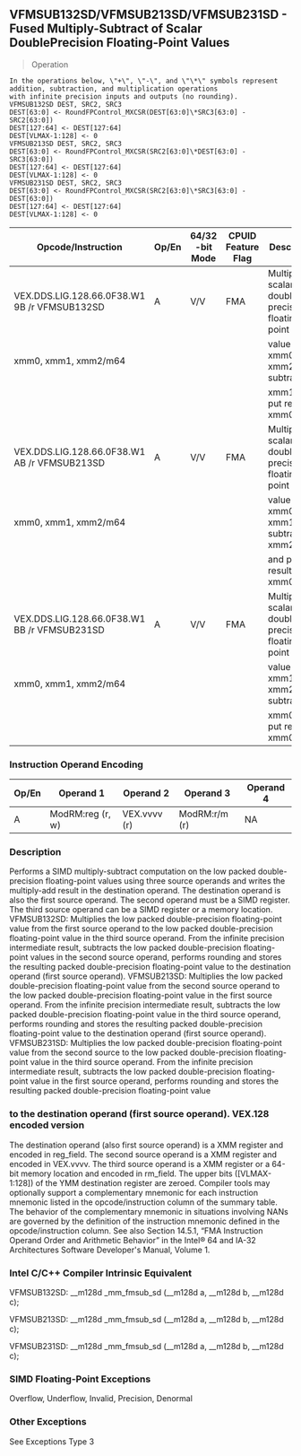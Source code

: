 ## VFMSUB132SD/VFMSUB213SD/VFMSUB231SD  -  Fused Multiply-Subtract of Scalar DoublePrecision Floating-Point Values

> Operation

``` slim
In the operations below, \"+\", \"-\", and \"\*\" symbols represent addition, subtraction, and multiplication operations
with infinite precision inputs and outputs (no rounding).
VFMSUB132SD DEST, SRC2, SRC3
DEST[63:0] <- RoundFPControl_MXCSR(DEST[63:0]\*SRC3[63:0] - SRC2[63:0])
DEST[127:64] <- DEST[127:64]
DEST[VLMAX-1:128] <- 0
VFMSUB213SD DEST, SRC2, SRC3
DEST[63:0] <- RoundFPControl_MXCSR(SRC2[63:0]\*DEST[63:0] - SRC3[63:0])
DEST[127:64] <- DEST[127:64]
DEST[VLMAX-1:128] <- 0
VFMSUB231SD DEST, SRC2, SRC3
DEST[63:0] <- RoundFPControl_MXCSR(SRC2[63:0]\*SRC3[63:0] - DEST[63:0])
DEST[127:64] <- DEST[127:64]
DEST[VLMAX-1:128] <- 0

```

 Opcode/Instruction                          | Op/En| 64/32 -bit Mode| CPUID Feature Flag| Description                                    
 ---  | --- | --- | --- | ---
 VEX.DDS.LIG.128.66.0F38.W1 9B /r VFMSUB132SD| A    | V/V            | FMA               | Multiply scalar double-precision floating-point
 xmm0, xmm1, xmm2/m64                        |      |                |                   | value from xmm0 and xmm2/mem, subtract         
                                             |      |                |                   | xmm1 and put result in xmm0.                   
 VEX.DDS.LIG.128.66.0F38.W1 AB /r VFMSUB213SD| A    | V/V            | FMA               | Multiply scalar double-precision floating-point
 xmm0, xmm1, xmm2/m64                        |      |                |                   | value from xmm0 and xmm1, subtract xmm2/mem    
                                             |      |                |                   | and put result in xmm0.                        
 VEX.DDS.LIG.128.66.0F38.W1 BB /r VFMSUB231SD| A    | V/V            | FMA               | Multiply scalar double-precision floating-point
 xmm0, xmm1, xmm2/m64                        |      |                |                   | value from xmm1 and xmm2/mem, subtract         
                                             |      |                |                   | xmm0 and put result in xmm0.                   

### Instruction Operand Encoding
 Op/En| Operand 1       | Operand 2   | Operand 3    | Operand 4
 ---  | --- | --- | --- | ---
 A    | ModRM:reg (r, w)| VEX.vvvv (r)| ModRM:r/m (r)| NA       

### Description
Performs a SIMD multiply-subtract computation on the low packed double-precision
floating-point values using three source operands and writes the multiply-add
result in the destination operand. The destination operand is also the first
source operand. The second operand must be a SIMD register. The third source
operand can be a SIMD register or a memory location. VFMSUB132SD: Multiplies
the low packed double-precision floating-point value from the first source operand
to the low packed double-precision floating-point value in the third source
operand. From the infinite precision intermediate result, subtracts the low
packed double-precision floating-point values in the second source operand,
performs rounding and stores the resulting packed double-precision floating-point
value to the destination operand (first source operand). VFMSUB213SD: Multiplies
the low packed double-precision floating-point value from the second source
operand to the low packed double-precision floating-point value in the first
source operand. From the infinite precision intermediate result, subtracts the
low packed double-precision floating-point value in the third source operand,
performs rounding and stores the resulting packed double-precision floating-point
value to the destination operand (first source operand). VFMSUB231SD: Multiplies
the low packed double-precision floating-point value from the second source
to the low packed double-precision floating-point value in the third source
operand. From the infinite precision intermediate result, subtracts the low
packed double-precision floating-point value in the first source operand, performs
rounding and stores the resulting packed double-precision floating-point value
### to the destination operand (first source operand). VEX.128 encoded version
The destination operand (also first source operand) is a XMM register and encoded
in reg_field. The second source operand is a XMM register and encoded in VEX.vvvv.
The third source operand is a XMM register or a 64-bit memory location and encoded
in rm_field. The upper bits ([VLMAX-1:128]) of the YMM destination register
are zeroed. Compiler tools may optionally support a complementary mnemonic for
each instruction mnemonic listed in the opcode/instruction column of the summary
table. The behavior of the complementary mnemonic in situations involving NANs
are governed by the definition of the instruction mnemonic defined in the opcode/instruction
column. See also Section 14.5.1, “FMA Instruction Operand Order and Arithmetic
Behavior” in the Intel® 64 and IA-32 Architectures Software Developer's Manual,
Volume 1.



### Intel C/C++ Compiler Intrinsic Equivalent
VFMSUB132SD: __m128d _mm_fmsub_sd (__m128d a, __m128d b, __m128d c);

VFMSUB213SD: __m128d _mm_fmsub_sd (__m128d a, __m128d b, __m128d c);

VFMSUB231SD: __m128d _mm_fmsub_sd (__m128d a, __m128d b, __m128d c);


### SIMD Floating-Point Exceptions
Overflow, Underflow, Invalid, Precision, Denormal


### Other Exceptions
See Exceptions Type 3
